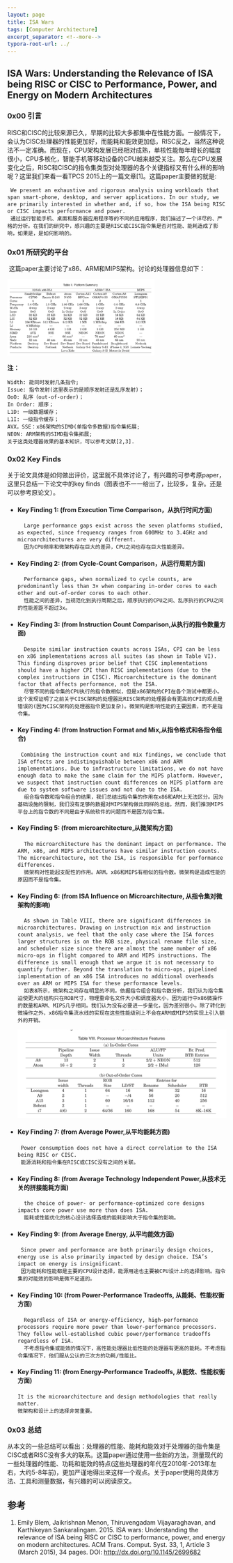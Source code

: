 ```yaml
---
layout: page
title: ISA Wars
tags: [Computer Architecture]
excerpt_separator: <!--more-->
typora-root-url: ../
---
```


## ISA Wars: Understanding the Relevance of ISA being RISC or CISC to Performance, Power, and Energy on Modern Architectures

### 0x00 引言 

   RISC和CISC的比较来源已久，早期的比较大多都集中在性能方面。一般情况下，会认为CISC处理器的性能更加好，而能耗和能效更加低，RISC反之，当然这种说法不一定准确。而现在，CPU架构发展已经相对成熟，单核性能每年增长的幅度很小，CPU多核化，智能手机等移动设备的CPU越来越受关注。那么在CPU发展变化之后，RISC和CISC的指令集类型对处理器的各个关键指标又有什么样的影响呢？这里我们来看一看TPCS 2015上的一篇文章[1]。这篇paper主要做的就是:

```
 We present an exhaustive and rigorous analysis using workloads that span smart-phone, desktop, and server applications. In our study, we are primarily interested in whether and, if so, how the ISA being RISC or CISC impacts performance and power.
 通过运行智能手机、桌面和服务器应用程序等的不同的应用程序，我们描述了一个详尽的、严格的分析。在我们的研究中，感兴趣的主要是RISC或CISC指令集是否对性能、能耗造成了影响，如果是，是如何影响的。
```

### 0x01 所研究的平台

​    这篇paper主要讨论了x86、ARM和MIPS架构。讨论的处理器信息如下：

<img src="/assets/img/ISA-Wars-table-2png.png" alt="ISA-Wars-table-2png" style="zoom:33%;" />

**注：**

```
Width: 能同时发射几条指令;
Issue: 指令发射(这里表示的是顺序发射还是乱序发射)；
OoO: 乱序（out-of-order)；
In Order: 顺序；
L1D: 一级数据缓存；
L1I: 一级指令缓存；
AVX，SSE：x86架构的SIMD(单指令多数据)指令集拓展;
NEON: ARM架构的SIMD指令集拓展;
关于这类处理器效果的基本知识，可以参考文献[2,3].
```

### 0x02 Key Finds

  关于论文具体是如何做出评价，这里就不具体讨论了，有兴趣的可参考原paper，这里只总结一下论文中的key finds（图表也不一一给出了，比较多，复杂。还是可以参考原论文）。

* #### Key Finding 1: (from Execution Time Comparison，从执行时间方面)

  ```
    Large performance gaps exist across the seven platforms studied, as expected, since frequency ranges from 600MHz to 3.4GHz and microarchitectures are very different.
    因为CPU频率和微架构存在巨大的差异，CPU之间也存在巨大性能差异。
  ```

* #### Key Finding 2: (from Cycle-Count Comparison，从运行周期方面) 

  ```
    Performance gaps, when normalized to cycle counts, are predominantly less than 3× when comparing in-order cores to each other and out-of-order cores to each other.
    性能之间的差异，当规范化到执行周期之后，顺序执行的CPU之间、乱序执行的CPU之间的性能差距不超过3x。
  ```

* #### Key Finding 3: (from Instruction Count Comparison,从执行的指令数量方面)

  ```
    Despite similar instruction counts across ISAs, CPI can be less on x86 implementations across all suites (as shown in Table VI). This finding disproves prior belief that CISC implementations should have a higher CPI than RISC implementations (due to the complex instructions in CISC). Microarchitecture is the dominant factor that affects performance, not the ISA.
    尽管不同的指令集的CPU执行的指令数相似，但是x86架构的CPI在各个测试中都更小。这个发现证明了之前关于CISC架构的处理器比RISC架构的处理器会有更高的CPI的观点是错误的(因为CISC架构的处理器指令更加复杂)。微架构是影响性能的主要因素，而不是指令集。
  ```

* #### Key Finding 4: (from Instruction Format and Mix,从指令格式和各指令组合)

  ```
   Combining the instruction count and mix findings, we conclude that ISA effects are indistinguishable between x86 and ARM implementations. Due to infrastructure limitations, we do not have enough data to make the same claim for the MIPS platform. However, we suspect that instruction count differences on MIPS platform are due to system software issues and not due to the ISA.
    组合指令数和指令组合的结果，我们总结出指令集的作用在x86和ARM上无法区分。因为基础设施的限制，我们没有足够的数据对MIPS架构做出同样的总结。然而，我们推测MIPS平台上的指令数的不同是由于系统软件的问题而不是因为指令集。
  ```

* #### Key Finding 5: (from microarchitecture,从微架构方面)

  ```
    The microarchitecture has the dominant impact on performance. The ARM, x86, and MIPS architectures have similar instruction counts. The microarchitecture, not the ISA, is responsible for performance differences.
    微架构对性能起支配性的作用。ARM，x86和MIPS有相似的指令数。微架构是造成性能的原因而不是指令集。
  ```

* #### Key Finding 6: (from ISA Influence on Microarchitecture, 从指令集对微架构的影响)

  ```
    As shown in Table VIII, there are significant differences in microarchitectures. Drawing on instruction mix and instruction count analysis, we feel that the only case where the ISA forces larger structures is on the ROB size, physical rename file size, and scheduler size since there are almost the same number of x86 micro-ops in flight compared to ARM and MIPS instructions. The difference is small enough that we argue it is not necessary to quantify further. Beyond the translation to micro-ops, pipelined implementation of an x86 ISA introduces no additional overheads over an ARM or MIPS ISA for these performance levels.
    如表8所示，微架构之间存在明显的不同。依据指令组合和指令数分析，我们认为指令集迫使更大的结构只在ROB尺寸，物理重命名文件大小和调度器大小，因为运行中x86微操作的数量和ARM、MIPS几乎相同。我们认为没有必要进一步量化，因为差别很小。除了转化到微操作之外，x86指令集流水线的实现在这些性能级别上不会在ARM或MIPS的实现上引入额外的开销。
  ```

  ![ISA-Wars-table-8](/assets/img/ISA-Wars-table-8.png)

* #### Key Finding 7: (from Average Power,从平均能耗方面)

  ```
   Power consumption does not have a direct correlation to the ISA being RISC or CISC.
   能源消耗和指令集在RISC或CISC没有之间的关联。
  ```

* #### Key Finding 8: (from Average Technology Independent Power,从技术无关的拼接能耗方面)

  ```
    the choice of power- or performance-optimized core designs impacts core power use more than does ISA.
    能耗或性能优化的核心设计选择造成的能耗影响大于指令集的影响。
  ```

* #### Key Finding 9: (from  Average Energy, 从平均能效方面)

  ```
   Since power and performance are both primarily design choices, energy use is also primarily impacted by design choice. ISA’s impact on energy is insignificant.
   因为能耗和性能都是主要的CPU设计选择，能源用途也主要被CPU设计上的选择影响。指令集的对能效的影响是微不足道的。
  ```

* #### Key Finding 10: (from Power-Performance Tradeoffs, 从能耗、性能权衡方面)

  ```
    Regardless of ISA or energy-efficiency, high-performance processors require more power than lower-performance processors. They follow well-established cubic power/performance tradeoffs regardless of ISA.
    不考虑指令集或能效的情况下，高性能处理器比低性能的处理器有更高的能耗。不考虑指令集情况下，他们服从公认的三次方的功耗/性能比。
  ```

* #### Key Finding 11: (from Energy-Performance Tradeoffs, 从能效、性能权衡方面)

  ```
  It is the microarchitecture and design methodologies that really matter.
  微架构和设计上的选择非常重要。
  ```

### 0x03 总结

​    从本文的一些总结可以看出：处理器的性能、能耗和能效对于处理器的指令集是CISC或者RISC没有多大的联系。这篇paper通过使用一些新的方法，测量现代的一些处理器的性能、功耗和能效的特点(这些处理器的年代在2010年-2013年左右，大约5-8年前)，更加严谨地得出来这样一个观点。关于paper使用的具体方法、工具和测量数据，有兴趣的可以阅读原文。

## 参考

1. Emily Blem, Jaikrishnan Menon, Thiruvengadam Vijayaraghavan, and Karthikeyan Sankaralingam. 2015. ISA wars: Understanding the relevance of ISA being RISC or CISC to performance, power, and energy on modern architectures. ACM Trans. Comput. Syst. 33, 1, Article 3 (March 2015), 34 pages.  DOI: http://dx.doi.org/10.1145/2699682 

